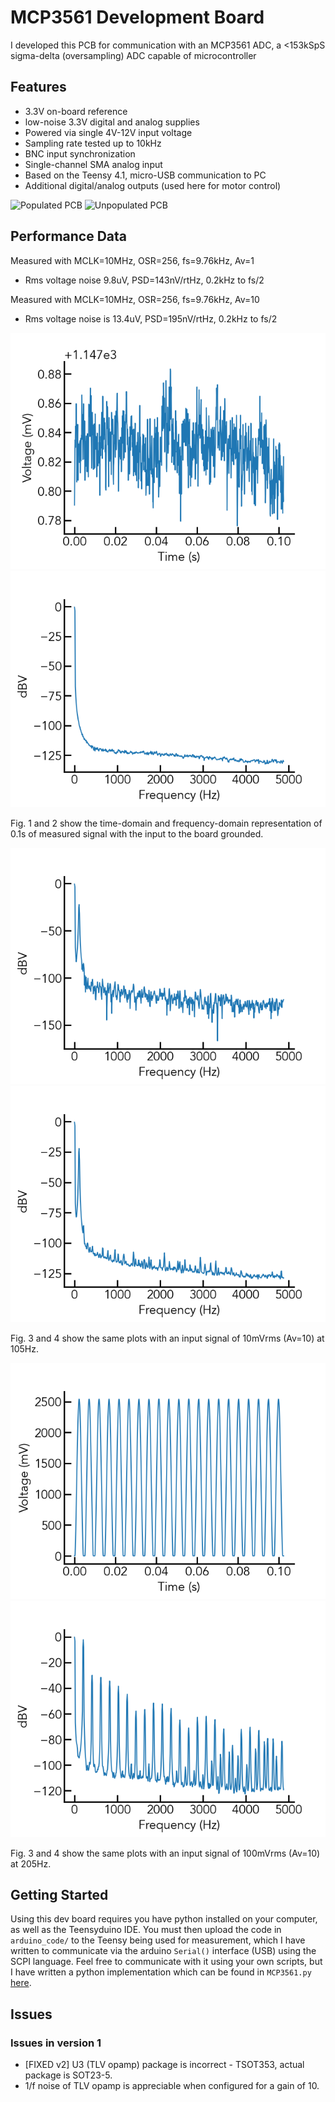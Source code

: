 # MCP3561 Development Board
I developed this PCB for communication with an MCP3561 ADC, a <153kSpS
sigma-delta (oversampling) ADC capable of 
microcontroller

## Features
- 3.3V on-board reference
- low-noise 3.3V digital and analog supplies
- Powered via single 4V-12V input voltage
- Sampling rate tested up to 10kHz
- BNC input synchronization
- Single-channel SMA analog input
- Based on the Teensy 4.1, micro-USB communication to PC
- Additional digital/analog outputs (used here for motor control)

![Populated PCB](images/populated_pcb.png)
![Unpopulated PCB](images/unpopulated_pcb.png)

## Performance Data
Measured with MCLK=10MHz, OSR=256, fs=9.76kHz, Av=1
- Rms voltage noise 9.8uV, PSD=143nV/rtHz, 0.2kHz to fs/2

Measured with MCLK=10MHz, OSR=256, fs=9.76kHz, Av=10
- Rms voltage noise is 13.4uV, PSD=195nV/rtHz, 0.2kHz to fs/2

![Fig. 1](figures/MCP3561DevBoard_grounded_representative.png)
![Fig. 2](figures/MCP3561DevBoard_grounded.png)

Fig. 1 and 2 show the time-domain and frequency-domain representation of 0.1s
of measured signal with the input to the board grounded.

![Fig. 3](figures/MCP3561DevBoard_10mVrms_representative.png)
![Fig. 4](figures/MCP3561DevBoard_10mVrms.png)

Fig. 3 and 4 show the same plots with an input signal of 10mVrms (Av=10) at
105Hz.

![Fig. 3](figures/MCP3561DevBoard_100mVrms_representative.png)
![Fig. 4](figures/MCP3561DevBoard_100mVrms.png)

Fig. 3 and 4 show the same plots with an input signal of 100mVrms (Av=10) at
205Hz. 

## Getting Started
Using this dev board requires you have python installed on your computer, as
well as the Teensyduino IDE. You must then upload the code in ``arduino_code/``
to the Teensy being used for measurement, which I have written to communicate
via the arduino ``Serial()`` interface (USB) using the SCPI language. Feel free
to communicate with it using your own scripts, but I have written a python
implementation which can be found in ``MCP3561.py``
[here](https://github.com/edmundsj/AD7766_Python.git).

## Issues
### Issues in version 1
- [FIXED v2] U3 (TLV opamp) package is incorrect - TSOT353, actual package is SOT23-5.
- 1/f noise of TLV opamp is appreciable when configured for a gain of 10. 

